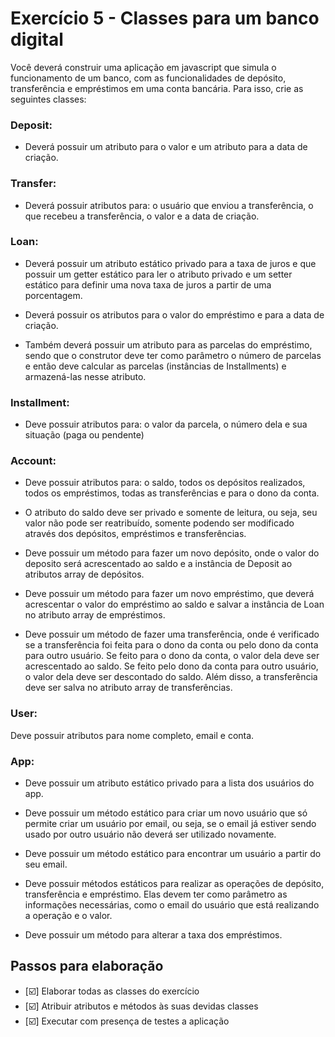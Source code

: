# Exercício 5 - Classes para um banco digital

Você deverá construir uma aplicação em javascript que simula o funcionamento de um banco, com as funcionalidades de depósito, transferência e empréstimos em uma conta bancária. Para isso, crie as seguintes classes:

### Deposit: 
- Deverá possuir um atributo para o valor e um atributo para a data de criação.

### Transfer: 
- Deverá possuir atributos para: o usuário que enviou a transferência, o que recebeu a transferência, o valor e a data de criação.

### Loan: 
- Deverá possuir um atributo estático privado para a taxa de juros e que possuir um getter estático para ler o atributo privado e um setter estático para definir uma nova taxa de juros a partir de uma porcentagem.

- Deverá possuir os atributos para o valor do empréstimo e para a data de criação.

- Também deverá possuir um atributo para as parcelas do empréstimo, sendo que o construtor deve ter como parâmetro o número de parcelas e então deve calcular as parcelas (instâncias de Installments) e armazená-las nesse atributo.

### Installment: 
- Deve possuir atributos para: o valor da parcela, o número dela e sua situação (paga ou pendente)

### Account:
- Deve possuir atributos para: o saldo, todos os depósitos realizados, todos os empréstimos, todas as transferências e para o dono da conta.

- O atributo do saldo deve ser privado e somente de leitura, ou seja, seu valor não pode ser reatribuído, somente podendo ser modificado através dos depósitos, empréstimos e transferências.

- Deve possuir um método para fazer um novo depósito, onde o valor do deposito será acrescentado ao saldo e a instância de Deposit ao atributos array de depósitos.

- Deve possuir um método para fazer um novo empréstimo, que deverá acrescentar o valor do empréstimo ao saldo e salvar a instância de Loan no atributo array de empréstimos.

- Deve possuir um método de fazer uma transferência, onde é verificado se a transferência foi feita para o dono da conta ou pelo dono da conta para outro usuário. Se feito para o dono da conta, o valor dela deve ser acrescentado ao saldo. Se feito pelo dono da conta para outro usuário, o valor dela deve ser descontado do saldo. Além disso, a transferência deve ser salva no atributo array de transferências.

### User: 
Deve possuir atributos para nome completo, email e conta.

### App: 
- Deve possuir um atributo estático privado para a lista dos usuários do app.

- Deve possuir um método estático para criar um novo usuário que só permite criar um usuário por email, ou seja, se o email já estiver sendo usado por outro usuário não deverá ser utilizado novamente.

- Deve possuir um método estático para encontrar um usuário a partir do seu email.

- Deve possuir métodos estáticos para realizar as operações de depósito, transferência e empréstimo. Elas devem ter como parâmetro as informações necessárias, como o email do usuário que está realizando a operação e o valor.

- Deve possuir um método para alterar a taxa dos empréstimos.

## Passos para elaboração
- [☑️] Elaborar todas as classes do exercício
- [☑️] Atribuir atributos e métodos às suas devidas classes
- [☑️] Executar com presença de testes a aplicação 